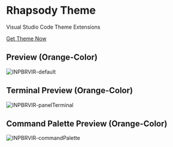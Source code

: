 # Rhapsody Theme

Visual Studio Code Theme Extensions

[Get Theme Now](https://code.visualstudio.com/api/references/extension-manifest)

## Preview (Orange-Color)
![INPBRVIR-default](https://user-images.githubusercontent.com/72638249/147934978-fcd1be6d-0461-4a8c-ae77-8051ec6f4973.jpeg)

## Terminal Preview (Orange-Color)
![INPBRVIR-panelTerminal](https://user-images.githubusercontent.com/72638249/147934965-efaa8ec3-d1d4-4f5f-8097-75aef79a9402.jpeg)

## Command Palette Preview (Orange-Color)
![INPBRVIR-commandPalette](https://user-images.githubusercontent.com/72638249/147934974-78ced63f-5de9-4337-a419-994cac56b78a.jpeg)
